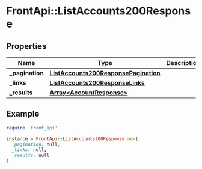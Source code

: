 # FrontApi::ListAccounts200Response

## Properties

| Name | Type | Description | Notes |
| ---- | ---- | ----------- | ----- |
| **_pagination** | [**ListAccounts200ResponsePagination**](ListAccounts200ResponsePagination.md) |  | [optional] |
| **_links** | [**ListAccounts200ResponseLinks**](ListAccounts200ResponseLinks.md) |  | [optional] |
| **_results** | [**Array&lt;AccountResponse&gt;**](AccountResponse.md) |  | [optional] |

## Example

```ruby
require 'front_api'

instance = FrontApi::ListAccounts200Response.new(
  _pagination: null,
  _links: null,
  _results: null
)
```

